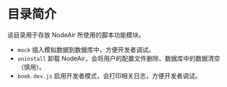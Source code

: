 # 目录简介

该目录用于存放 NodeAir 所使用的脚本功能模块。

- ``mock`` 插入模拟数据到数据库中，方便开发者调试。
- ``uninstall`` 卸载 NodeAir，会将用户的配置文件删除、数据库中的数据清空（慎用）。
- ``book.dev.js`` 启用开发者模式，会打印相关日志，方便开发者调试。
